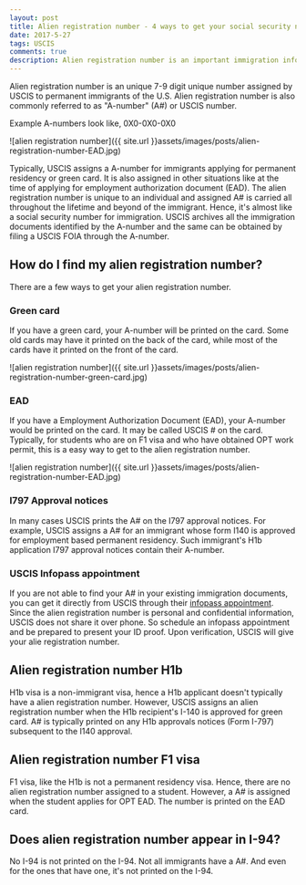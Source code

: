 ```yaml
---
layout: post
title: Alien registration number - 4 ways to get your social security number of immigration
date: 2017-5-27
tags: USCIS
comments: true
description: Alien registration number is an important immigration information to know. Look up your A-number from your USCIS documents or obtain it from your local USCIS office for FREE!
---
```


Alien registration number is an unique 7-9 digit unique number assigned by USCIS to permanent immigrants of the U.S. Alien registration number is also commonly referred to as "A-number" (A#) or USCIS number. 

Example A-numbers look like, 
0X0-0X0-0X0

![alien registration number]({{ site.url }}assets/images/posts/alien-registration-number-EAD.jpg)


Typically, USCIS assigns a A-number for immigrants applying for permanent residency or green card. It is also assigned in other situations like at the time of applying for employment authorization document (EAD). The alien registration number is unique to an individual and assigned A# is carried all throughout the lifetime and beyond of the immigrant. Hence, it's almost like a social security number for immigration. USCIS archives all the immigration documents identified by the A-number and the same can be obtained by filing a USCIS FOIA through the A-number. 

## How do I find my alien registration number?

There are a few ways to get your alien registration number. 

### Green card

If you have a green card, your A-number will be printed on the card. Some old cards may have it printed on the back of the card, while most of the cards have it printed on the front of the card.

![alien registration number]({{ site.url }}assets/images/posts/alien-registration-number-green-card.jpg)

### EAD 
If you have a Employment Authorization Document (EAD), your A-number would be printed on the card. It may be called USCIS # on the card.
Typically, for students who are on F1 visa and who have obtained OPT work permit, this is a easy way to get to the alien registration number.

![alien registration number]({{ site.url }}assets/images/posts/alien-registration-number-EAD.jpg)

### I797 Approval notices

In many cases USCIS prints the A# on the I797 approval notices. For example, USCIS assigns a A# for an immigrant whose form I140 is approved for employment based permanent residency. Such immigrant's H1b application I797 approval notices contain their A-number.

### USCIS Infopass appointment

If you are not able to find your A# in your existing immigration documents, you can get it directly from USCIS through their [infopass appointment](https://my.uscis.gov/appointment). Since the alien registration number is personal and confidential information, USCIS does not share it over phone. So schedule an infopass appointment and be prepared to present your ID proof. Upon verification, USCIS will give your alie registration number.

## Alien registration number H1b

H1b visa is a non-immigrant visa, hence a H1b applicant doesn't typically have a alien registration number. However, USCIS assigns an
alien registration number when the H1b recipient's I-140 is approved for green card. A# is typically printed on any H1b approvals notices (Form I-797) subsequent to the I140 approval. 

## Alien registration number F1 visa

F1 visa, like the H1b is not a permanent residency visa. Hence, there are no alien registration number assigned to a student. However,
a A# is assigned when the student applies for OPT EAD. The number is printed on the EAD card.

## Does alien registration number appear in I-94?
No I-94 is not printed on the I-94. Not all immigrants have a A#. And even for the ones that have one, it's not printed on the I-94.
